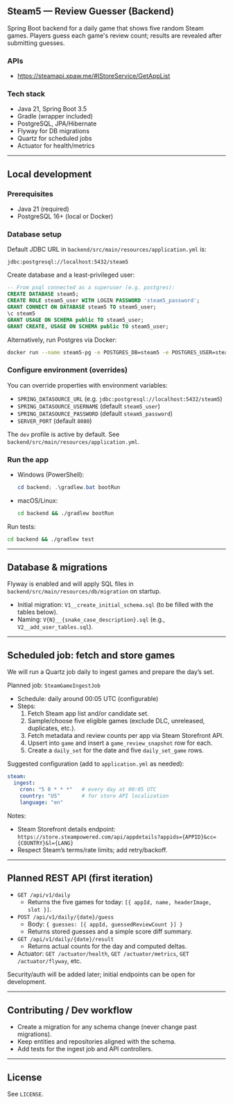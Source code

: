 ## Steam5 — Review Guesser (Backend)

Spring Boot backend for a daily game that shows five random Steam games. Players guess each game's review count; results
are revealed after submitting guesses.

### APIs

- https://steamapi.xpaw.me/#IStoreService/GetAppList

### Tech stack

- Java 21, Spring Boot 3.5
- Gradle (wrapper included)
- PostgreSQL, JPA/Hibernate
- Flyway for DB migrations
- Quartz for scheduled jobs
- Actuator for health/metrics

---

## Local development

### Prerequisites

- Java 21 (required)
- PostgreSQL 16+ (local or Docker)

### Database setup

Default JDBC URL in `backend/src/main/resources/application.yml` is:

```
jdbc:postgresql://localhost:5432/steam5
```

Create database and a least-privileged user:

```sql
-- From psql connected as a superuser (e.g. postgres):
CREATE DATABASE steam5;
CREATE ROLE steam5_user WITH LOGIN PASSWORD 'steam5_password';
GRANT CONNECT ON DATABASE steam5 TO steam5_user;
\c steam5
GRANT USAGE ON SCHEMA public TO steam5_user;
GRANT CREATE, USAGE ON SCHEMA public TO steam5_user;
```

Alternatively, run Postgres via Docker:

```bash
docker run --name steam5-pg -e POSTGRES_DB=steam5 -e POSTGRES_USER=steam5_user -e POSTGRES_PASSWORD=steam5_password -p 5432:5432 -d postgres:16
```

### Configure environment (overrides)

You can override properties with environment variables:

- `SPRING_DATASOURCE_URL` (e.g. `jdbc:postgresql://localhost:5432/steam5`)
- `SPRING_DATASOURCE_USERNAME` (default `steam5_user`)
- `SPRING_DATASOURCE_PASSWORD` (default `steam5_password`)
- `SERVER_PORT` (default `8080`)

The `dev` profile is active by default. See `backend/src/main/resources/application.yml`.

### Run the app

- Windows (PowerShell):
  ```powershell
  cd backend; .\gradlew.bat bootRun
  ```
- macOS/Linux:
  ```bash
  cd backend && ./gradlew bootRun
  ```

Run tests:

```bash
cd backend && ./gradlew test
```

---

## Database & migrations

Flyway is enabled and will apply SQL files in `backend/src/main/resources/db/migration` on startup.

- Initial migration: `V1__create_initial_schema.sql` (to be filled with the tables below).
- Naming: `V{N}__{snake_case_description}.sql` (e.g., `V2__add_user_tables.sql`).

---

## Scheduled job: fetch and store games

We will run a Quartz job daily to ingest games and prepare the day’s set.

Planned job: `SteamGameIngestJob`

- Schedule: daily around 00:05 UTC (configurable)
- Steps:
    1. Fetch Steam app list and/or candidate set.
    2. Sample/choose five eligible games (exclude DLC, unreleased, duplicates, etc.).
    3. Fetch metadata and review counts per app via Steam Storefront API.
    4. Upsert into `game` and insert a `game_review_snapshot` row for each.
    5. Create a `daily_set` for the date and five `daily_set_game` rows.

Suggested configuration (add to `application.yml` as needed):

```yaml
steam:
  ingest:
    cron: "5 0 * * *"   # every day at 00:05 UTC
    country: "US"       # for store API localization
    language: "en"
```

Notes:

- Steam Storefront details endpoint:
  `https://store.steampowered.com/api/appdetails?appids={APPID}&cc={COUNTRY}&l={LANG}`
- Respect Steam’s terms/rate limits; add retry/backoff.

---

## Planned REST API (first iteration)

- `GET /api/v1/daily`
    - Returns the five games for today: `[{ appId, name, headerImage, slot }]`.
- `POST /api/v1/daily/{date}/guess`
    - Body: `{ guesses: [{ appId, guessedReviewCount }] }`
    - Returns stored guesses and a simple score diff summary.
- `GET /api/v1/daily/{date}/result`
    - Returns actual counts for the day and computed deltas.
- Actuator: `GET /actuator/health`, `GET /actuator/metrics`, `GET /actuator/flyway`, etc.

Security/auth will be added later; initial endpoints can be open for development.

---

## Contributing / Dev workflow

- Create a migration for any schema change (never change past migrations).
- Keep entities and repositories aligned with the schema.
- Add tests for the ingest job and API controllers.

---

## License

See `LICENSE`.
